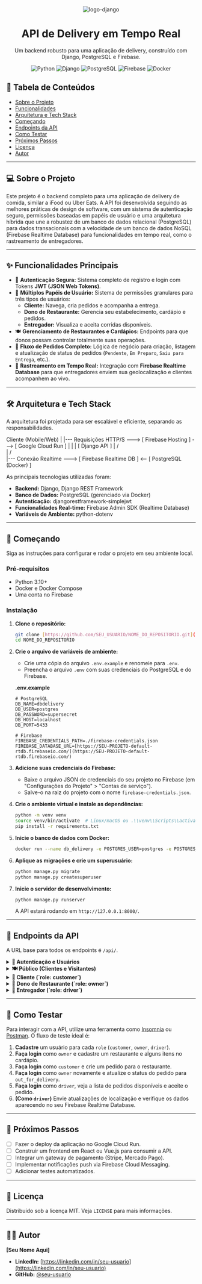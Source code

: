 <div align="center">
  <img src="https://storage.googleapis.com/golden-wind/bootcamp-gostack/header-desafio-conceitos.png" alt="logo-django" border="0">
  <h1 align="center">API de Delivery em Tempo Real</h1>
  <p align="center">
    Um backend robusto para uma aplicação de delivery, construído com Django, PostgreSQL e Firebase.
  </p>
</div>

<p align="center">
  <img alt="Python" src="https://img.shields.io/badge/Python-3.11+-blue?style=for-the-badge&logo=python&logoColor=white">
  <img alt="Django" src="https://img.shields.io/badge/Django-4.2+-092E20?style=for-the-badge&logo=django&logoColor=white">
  <img alt="PostgreSQL" src="https://img.shields.io/badge/PostgreSQL-15-336791?style=for-the-badge&logo=postgresql&logoColor=white">
  <img alt="Firebase" src="https://img.shields.io/badge/Firebase-Realtime_DB-FFCA28?style=for-the-badge&logo=firebase&logoColor=black">
  <img alt="Docker" src="https://img.shields.io/badge/Docker-24-2496ED?style=for-the-badge&logo=docker&logoColor=white">
</p>

## 📖 Tabela de Conteúdos
* [Sobre o Projeto](#-sobre-o-projeto)
* [Funcionalidades](#-funcionalidades-principais)
* [Arquitetura e Tech Stack](#-arquitetura-e-tech-stack)
* [Começando](#-começando)
* [Endpoints da API](#-endpoints-da-api)
* [Como Testar](#-como-testar)
* [Próximos Passos](#-próximos-passos)
* [Licença](#-licença)
* [Autor](#-autor)

---

## 💻 Sobre o Projeto

Este projeto é o backend completo para uma aplicação de delivery de comida, similar a iFood ou Uber Eats. A API foi desenvolvida seguindo as melhores práticas de design de software, com um sistema de autenticação seguro, permissões baseadas em papéis de usuário e uma arquitetura híbrida que une a robustez de um banco de dados relacional (PostgreSQL) para dados transacionais com a velocidade de um banco de dados NoSQL (Firebase Realtime Database) para funcionalidades em tempo real, como o rastreamento de entregadores.

---

## ✨ Funcionalidades Principais

-   🔐 **Autenticação Segura:** Sistema completo de registro e login com Tokens **JWT (JSON Web Tokens)**.
-   👤 **Múltiplos Papéis de Usuário:** Sistema de permissões granulares para três tipos de usuários:
    -   **Cliente:** Navega, cria pedidos e acompanha a entrega.
    -   **Dono de Restaurante:** Gerencia seu estabelecimento, cardápio e pedidos.
    -   **Entregador:** Visualiza e aceita corridas disponíveis.
-   🍽️ **Gerenciamento de Restaurantes e Cardápios:** Endpoints para que donos possam controlar totalmente suas operações.
-   🛒 **Fluxo de Pedidos Completo:** Lógica de negócio para criação, listagem e atualização de status de pedidos (`Pendente`, `Em Preparo`, `Saiu para Entrega`, etc.).
-   📍 **Rastreamento em Tempo Real:** Integração com **Firebase Realtime Database** para que entregadores enviem sua geolocalização e clientes acompanhem ao vivo.

---

## 🛠️ Arquitetura e Tech Stack

A arquitetura foi projetada para ser escalável e eficiente, separando as responsabilidades.

   Cliente (Mobile/Web)
          |
          |--- Requisições HTTP/S ---> [ Firebase Hosting ] ---> [ Google Cloud Run ]
          |                                                           |
          |                                                     [ Django API ]
          |                                                     /           \
          |                                                    /             \
          |--- Conexão Realtime ---> [ Firebase Realtime DB ]  <-- [ PostgreSQL (Docker) ]

As principais tecnologias utilizadas foram:

* **Backend:** Django, Django REST Framework
* **Banco de Dados:** PostgreSQL (gerenciado via Docker)
* **Autenticação:** djangorestframework-simplejwt
* **Funcionalidades Real-time:** Firebase Admin SDK (Realtime Database)
* **Variáveis de Ambiente:** python-dotenv

---

## 🚀 Começando

Siga as instruções para configurar e rodar o projeto em seu ambiente local.

### **Pré-requisitos**
* Python 3.10+
* Docker e Docker Compose
* Uma conta no Firebase

### **Instalação**
1.  **Clone o repositório:**
    ```bash
    git clone [https://github.com/SEU_USUARIO/NOME_DO_REPOSITORIO.git](https://github.com/SEU_USUARIO/NOME_DO_REPOSITORIO.git)
    cd NOME_DO_REPOSITORIO
    ```
2.  **Crie o arquivo de variáveis de ambiente:**
    * Crie uma cópia do arquivo `.env.example` e renomeie para `.env`.
    * Preencha o arquivo `.env` com suas credenciais do PostgreSQL e do Firebase.
    
    **.env.example**
    ```env
    # PostgreSQL
    DB_NAME=dbdelivery
    DB_USER=postgres
    DB_PASSWORD=supersecret
    DB_HOST=localhost
    DB_PORT=5433
    
    # Firebase
    FIREBASE_CREDENTIALS_PATH=./firebase-credentials.json
    FIREBASE_DATABASE_URL=[https://SEU-PROJETO-default-rtdb.firebaseio.com/](https://SEU-PROJETO-default-rtdb.firebaseio.com/)
    ```

3.  **Adicione suas credenciais do Firebase:**
    * Baixe o arquivo JSON de credenciais do seu projeto no Firebase (em "Configurações do Projeto" > "Contas de serviço").
    * Salve-o na raiz do projeto com o nome `firebase-credentials.json`.

4.  **Crie o ambiente virtual e instale as dependências:**
    ```bash
    python -m venv venv
    source venv/bin/activate  # Linux/macOS ou .\\venv\\Scripts\\activate no Windows
    pip install -r requirements.txt
    ```

5.  **Inicie o banco de dados com Docker:**
    ```bash
    docker run --name db_delivery -e POSTGRES_USER=postgres -e POSTGRES_PASSWORD=supersecret -e POSTGRES_DB=dbdelivery -p 5433:5432 -d postgres
    ```

6.  **Aplique as migrações e crie um superusuário:**
    ```bash
    python manage.py migrate
    python manage.py createsuperuser
    ```

7.  **Inicie o servidor de desenvolvimento:**
    ```bash
    python manage.py runserver
    ```
    A API estará rodando em `http://127.0.0.1:8000/`.

---

## 🔌 Endpoints da API

A URL base para todos os endpoints é `/api/`.

<details>
  <summary><strong>🔑 Autenticação e Usuários</strong></summary>
  
| Método | URL | Proteção | Descrição |
| :--- | :--- | :--- | :--- |
| `POST` | `/register/` | Pública | Registra um novo usuário (`customer`, `owner`, `driver`). |
| `POST` | `/token/` | Pública | Realiza login e retorna tokens JWT. |
| `GET`, `PUT`, `PATCH` | `/profile/` | `IsAuthenticated` | Permite que um usuário logado veja e atualize seu perfil. |
</details>

<details>
  <summary><strong>🍽️ Público (Clientes e Visitantes)</strong></summary>
  
| Método | URL | Proteção | Descrição |
| :--- | :--- | :--- | :--- |
| `GET` | `/public/restaurants/` | Pública | Lista todos os restaurantes ativos. |
| `GET` | `/public/restaurants/<id>/menu/` | Pública | Lista os itens do cardápio de um restaurante específico. |
</details>

<details>
  <summary><strong>🛒 Cliente (`role: customer`)</strong></summary>
  
| Método | URL | Proteção | Descrição |
| :--- | :--- | :--- | :--- |
| `POST`, `GET` | `/orders/` | `IsCustomer` | Cria um novo pedido ou lista os pedidos antigos do cliente. |
| `GET` | `/customer/orders/<id>/track/` | `IsCustomer` | Obtém as informações para rastrear um pedido em tempo real. |
</details>

<details>
  <summary><strong>🏪 Dono de Restaurante (`role: owner`)</strong></summary>
  
| Método | URL | Proteção | Descrição |
| :--- | :--- | :--- | :--- |
| `POST`, `GET` | `/restaurants/` | `IsRestaurantOwner` | Cria ou lista o restaurante do dono. |
| `GET`, `PUT`, `PATCH`, `DELETE` | `/restaurants/<id>/` | `IsRestaurantOwner` | Gerencia os detalhes do seu restaurante. |
| `POST`, `GET` | `/restaurants/<id>/menu/` | `IsRestaurantOwner` | Adiciona ou lista itens do cardápio. |
| `GET`, `PUT`, `PATCH`, `DELETE` | `/restaurants/<rid>/menu/<iid>/` | `IsRestaurantOwner` | Gerencia um item específico do cardápio. |
| `GET` | `/restaurant/orders/` | `IsRestaurantOwner` | Lista todos os pedidos recebidos pelo restaurante. |
| `PATCH` | `/restaurant/orders/<id>/` | `IsRestaurantOwner` | Atualiza o status de um pedido. |
</details>

<details>
  <summary><strong>🛵 Entregador (`role: driver`)</strong></summary>
  
| Método | URL | Proteção | Descrição |
| :--- | :--- | :--- | :--- |
| `GET` | `/driver/available-orders/` | `IsDriver` | Lista todos os pedidos prontos para entrega. |
| `PATCH` | `/driver/claim-order/<id>/` | `IsDriver` | Aceita um pedido para realizar a entrega. |
| `PATCH` | `/driver/orders/<id>/location/` | `IsDriver` | Atualiza a geolocalização para um pedido em andamento. |
</details>

---

## 🧪 Como Testar
Para interagir com a API, utilize uma ferramenta como [Insomnia](https://insomnia.rest/) ou [Postman](https://www.postman.com/). O fluxo de teste ideal é:
1.  **Cadastre** um usuário para cada `role` (`customer`, `owner`, `driver`).
2.  **Faça login** como `owner` e cadastre um restaurante e alguns itens no cardápio.
3.  **Faça login** como `customer` e crie um pedido para o restaurante.
4.  **Faça login** como `owner` novamente e atualize o status do pedido para `out_for_delivery`.
5.  **Faça login** como `driver`, veja a lista de pedidos disponíveis e aceite o pedido.
6.  **(Como `driver`)** Envie atualizações de localização e verifique os dados aparecendo no seu Firebase Realtime Database.

---

## 🔮 Próximos Passos
* [ ] Fazer o deploy da aplicação no Google Cloud Run.
* [ ] Construir um frontend em React ou Vue.js para consumir a API.
* [ ] Integrar um gateway de pagamento (Stripe, Mercado Pago).
* [ ] Implementar notificações push via Firebase Cloud Messaging.
* [ ] Adicionar testes automatizados.

---

## 📄 Licença
Distribuído sob a licença MIT. Veja `LICENSE` para mais informações.

---

## 👨‍💻 Autor
**[Seu Nome Aqui]**
* **LinkedIn:** [https://linkedin.com/in/seu-usuario](https://linkedin.com/in/seu-usuario)
* **GitHub:** [@seu-usuario](https://github.com/seu-usuario)